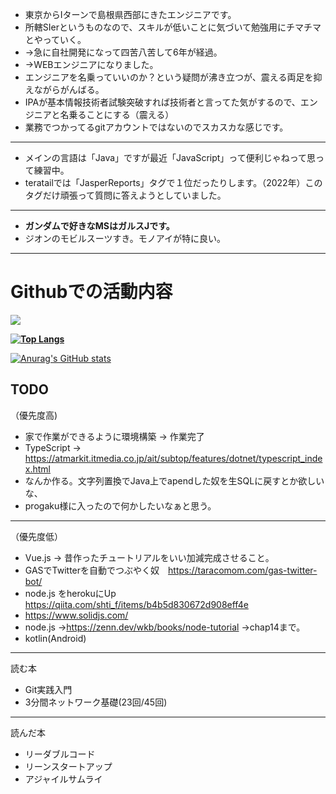 - 東京からIターンで島根県西部にきたエンジニアです。
- 所轄SIerというものなので、スキルが低いことに気づいて勉強用にチマチマとやっていく。
-  ->急に自社開発になって四苦八苦して6年が経過。
-  ->WEBエンジニアになりました。
- エンジニアを名乗っていいのか？という疑問が沸き立つが、震える両足を抑えながらがんばる。
- IPAが基本情報技術者試験突破すれば技術者と言ってた気がするので、エンジニアと名乗ることにする（震える）
- 業務でつかってるgitアカウントではないのでスカスカな感じです。

--- 
- メインの言語は「Java」ですが最近「JavaScript」って便利じゃねって思って練習中。
- teratailでは「JasperReports」タグで１位だったりします。（2022年）このタグだけ頑張って質問に答えようとしていました。

---- 

- <b>ガンダムで好きなMSはガルスJです。</b>
- ジオンのモビルスーツすき。モノアイが特に良い。

----

# Githubでの活動内容

![](https://github-profile-summary-cards.vercel.app/api/cards/profile-details?username=ababaSigrun&theme=vue)

**[![Top Langs](https://github-readme-stats.vercel.app/api/top-langs/?username=ababaSigrun
)](https://github.com/anuraghazra/github-readme-stats)**



[![Anurag's GitHub stats](https://github-readme-stats.vercel.app/api?username=ababaSigrun&theme=onedark&show_icons=true)](https://github.com/anuraghazra/github-readme-stats)




## TODO


（優先度高)

- 家で作業ができるように環境構築 -> 作業完了
- TypeScript -> https://atmarkit.itmedia.co.jp/ait/subtop/features/dotnet/typescript_index.html
- なんか作る。文字列置換でJava上でapendした奴を生SQLに戻すとか欲しいな、
- progaku様に入ったので何かしたいなぁと思う。
---
（優先度低）
- Vue.js -> 昔作ったチュートリアルをいい加減完成させること。
- GASでTwitterを自動でつぶやく奴　https://taracomom.com/gas-twitter-bot/
- node.js をherokuにUp　https://qiita.com/shti_f/items/b4b5d830672d908eff4e
- https://www.solidjs.com/
- node.js ->https://zenn.dev/wkb/books/node-tutorial ->chap14まで。
- kotlin(Android)
---
読む本
- Git実践入門
- 3分間ネットワーク基礎(23回/45回)

---

読んだ本
- リーダブルコード
- リーンスタートアップ
- アジャイルサムライ

